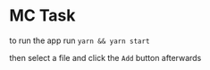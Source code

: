 # MC Task

to run the app run `yarn && yarn start`

then select a file and click the `Add` button afterwards
